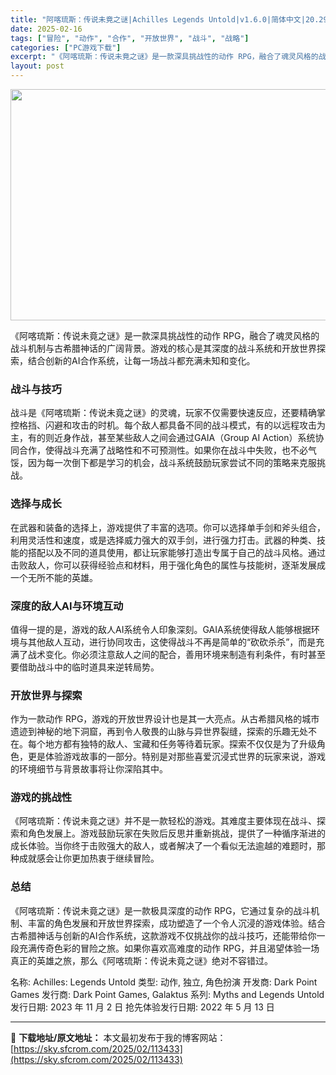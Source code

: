 ```yaml
---
title: "阿喀琉斯：传说未竟之谜|Achilles Legends Untold|v1.6.0|简体中文|20.29G"
date: 2025-02-16
tags: ["冒险", "动作", "合作", "开放世界", "战斗", "战略"]
categories: ["PC游戏下载"]
excerpt: "《阿喀琉斯：传说未竟之谜》是一款深具挑战性的动作 RPG，融合了魂灵风格的战斗机制与古希腊神话的广阔背景。游戏的核心是其深度的战斗系统和开放世界探索，结合创新的AI合作系统，让每一场战斗都充满未知和变化。 战斗与技巧 战斗是《阿喀琉斯：传说未竟之谜》的灵魂，玩家不仅需要快速反应，还要精确掌控格挡、闪&hellip;"
layout: post
---
```


<img class="aligncenter size-full wp-image-113434" src="https://sky.sfcrom.com/wp-content/uploads/2025/02/2025021601410368.webp" alt="" width="660" height="370" />

《阿喀琉斯：传说未竟之谜》是一款深具挑战性的动作 RPG，融合了魂灵风格的战斗机制与古希腊神话的广阔背景。游戏的核心是其深度的战斗系统和开放世界探索，结合创新的AI合作系统，让每一场战斗都充满未知和变化。
<h3>战斗与技巧</h3>
战斗是《阿喀琉斯：传说未竟之谜》的灵魂，玩家不仅需要快速反应，还要精确掌控格挡、闪避和攻击的时机。每个敌人都具备不同的战斗模式，有的以远程攻击为主，有的则近身作战，甚至某些敌人之间会通过GAIA（Group AI Action）系统协同合作，使得战斗充满了战略性和不可预测性。如果你在战斗中失败，也不必气馁，因为每一次倒下都是学习的机会，战斗系统鼓励玩家尝试不同的策略来克服挑战。
<h3>选择与成长</h3>
在武器和装备的选择上，游戏提供了丰富的选项。你可以选择单手剑和斧头组合，利用灵活性和速度，或是选择威力强大的双手剑，进行强力打击。武器的种类、技能的搭配以及不同的道具使用，都让玩家能够打造出专属于自己的战斗风格。通过击败敌人，你可以获得经验点和材料，用于强化角色的属性与技能树，逐渐发展成一个无所不能的英雄。
<h3>深度的敌人AI与环境互动</h3>
值得一提的是，游戏的敌人AI系统令人印象深刻。GAIA系统使得敌人能够根据环境与其他敌人互动，进行协同攻击，这使得战斗不再是简单的“砍砍杀杀”，而是充满了战术变化。你必须注意敌人之间的配合，善用环境来制造有利条件，有时甚至要借助战斗中的临时道具来逆转局势。
<h3>开放世界与探索</h3>
作为一款动作 RPG，游戏的开放世界设计也是其一大亮点。从古希腊风格的城市遗迹到神秘的地下洞窟，再到令人敬畏的山脉与异世界裂缝，探索的乐趣无处不在。每个地方都有独特的敌人、宝藏和任务等待着玩家。探索不仅仅是为了升级角色，更是体验游戏故事的一部分。特别是对那些喜爱沉浸式世界的玩家来说，游戏的环境细节与背景故事将让你深陷其中。
<h3>游戏的挑战性</h3>
《阿喀琉斯：传说未竟之谜》并不是一款轻松的游戏。其难度主要体现在战斗、探索和角色发展上。游戏鼓励玩家在失败后反思并重新挑战，提供了一种循序渐进的成长体验。当你终于击败强大的敌人，或者解决了一个看似无法逾越的难题时，那种成就感会让你更加热衷于继续冒险。
<h3>总结</h3>
《阿喀琉斯：传说未竟之谜》是一款极具深度的动作 RPG，它通过复杂的战斗机制、丰富的角色发展和开放世界探索，成功塑造了一个令人沉浸的游戏体验。结合古希腊神话与创新的AI合作系统，这款游戏不仅挑战你的战斗技巧，还能带给你一段充满传奇色彩的冒险之旅。如果你喜欢高难度的动作 RPG，并且渴望体验一场真正的英雄之旅，那么《阿喀琉斯：传说未竟之谜》绝对不容错过。

名称: Achilles: Legends Untold
类型: 动作, 独立, 角色扮演
开发商: Dark Point Games
发行商: Dark Point Games, Galaktus
系列: Myths and Legends Untold
发行日期: 2023 年 11 月 2 日
抢先体验发行日期: 2022 年 5 月 13 日

---
📖 **下载地址/原文地址：** 本文最初发布于我的博客网站：[https://sky.sfcrom.com/2025/02/113433](https://sky.sfcrom.com/2025/02/113433)

